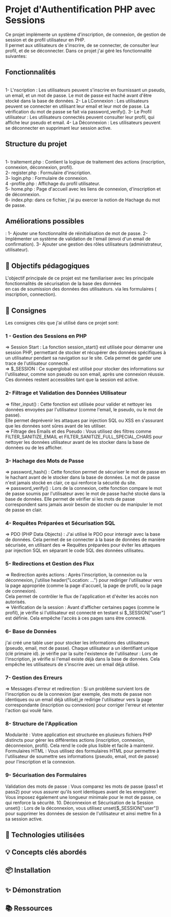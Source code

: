 <h1> Projet d'Authentification PHP avec Sessions</h1>
   Ce projet implémente un système d'inscription, de connexion, de gestion de session et de profil utilisateur en PHP.<br>
   Il permet aux utilisateurs de s'inscrire, de se connecter, de consulter leur profil, et de se déconnecter.
   Dans ce projet j'ai géré les fonctionnalité suivantes:<br>
<h2>Fonctionnalités</h2><br>
  1- L'nscription : Les utilisateurs peuvent s'inscrire en fournissant un pseudo, un email, et un mot de passe. Le mot de passe est haché avant d'être stocké dans la base de données.
  2- La LConnexion : Les utilisateurs peuvent se connecter en utilisant leur email et leur mot de passe. La vérification du mot de passe se fait via password_verify().
  3- Le Profil utilisateur : Les utilisateurs connectés peuvent consulter leur profil, qui affiche leur pseudo et email.
  4- La Déconnexion : Les utilisateurs peuvent se déconnecter en supprimant leur session active.<br>
<h2> Structure du projet</h2><br>
  1- traitement.php : Contient la logique de traitement des actions (inscription, connexion, déconnexion, profil).<br>
  2- register.php : Formulaire d'inscription.<br>
  3- login.php : Formulaire de connexion.<br>
  4 -profile.php : Affichage du profil utilisateur.<br>
  5- home.php : Page d'accueil avec les liens de connexion, d'inscription et de déconnexion.<br>
  6- index.php: dans ce fichier, j'ai pu exercer la notion de Hachage du mot de passe.<br>
<h2>Améliorations possibles</h2>:
  1- Ajouter une fonctionnalité de réinitialisation de mot de passe.
  2- Implémenter un système de validation de l'email (envoi d'un email de confirmation).
  3- Ajouter une gestion des rôles utilisateurs (administrateur, utilisateur).

<h2>🎯 Objectifs pédagogiques</h2>
  L'objectif principale de ce projet est me familiariser avec les principale fonctionnalités de sécurisation de la base des données<br>
  en cas de soumission des données des utilisateurs. via les formulaires ( inscription, connection).
 
<h2>📝 Consignes</h2>
   Les consignes clés que j'ai utilisé dans ce projet sont:
  <h3>1 - Gestion des Sessions en PHP</h3>
   =>  Session Start : La fonction session_start() est utilisée pour démarrer une session PHP, permettant de stocker et récupérer des données spécifiques à un utilisateur pendant sa   
     navigation sur le site. Cela permet de garder une trace de l'utilisateur connecté.<br>
   => $_SESSION : Ce superglobal est utilisé pour stocker des informations sur l'utilisateur, comme son pseudo ou son email, après une connexion réussie.<br> 
      Ces données restent accessibles tant que la session est active.<br>
 <h3>2- Filtrage et Validation des Données Utilisateur</h3>
   => filter_input() : Cette fonction est utilisée pour valider et nettoyer les données envoyées par l'utilisateur (comme l'email, le pseudo, ou le mot de passe). <br>
      Elle permet deprévenir les attaques par injection SQL ou XSS en s'assurant que les données sont sûres avant de les utiliser.<br>
    => Filtrage des Emails et des Pseudo : Vous utilisez des filtres comme FILTER_SANITIZE_EMAIL et FILTER_SANITIZE_FULL_SPECIAL_CHARS pour nettoyer les données utilisateur avant de les        stocker dans la base de données ou de les afficher.<br>
 <h3>3- Hachage des Mots de Passe </h3>
   => password_hash() : Cette fonction permet de sécuriser le mot de passe en le hachant avant de le stocker dans la base de données. Le mot de passe n'est jamais stocké en clair, ce qui       renforce la sécurité du site.<br>
   => password_verify() : Lors de la connexion, cette fonction compare le mot de passe soumis par l'utilisateur avec le mot de passe haché stocké dans la base de données. Elle permet de       vérifier si les mots de passe correspondent sans jamais avoir besoin de stocker ou de manipuler le mot de passe en clair.<br>
 <h3>4- Requêtes Préparées et Sécurisation SQL</h3>
   => PDO (PHP Data Objects) : J'ai utilisé le PDO pour interagir avec la base de données. Cela permet de se connecter à la base de données de manière sécurisée, en utilisant des  
   => Requêtes préparées pour éviter les attaques par injection SQL en séparant le code SQL des données utilisateu.<br>
 <h3>5- Redirections et Gestion des Flux</h3>
   => Redirection après actions : Après l'inscription, la connexion ou la déconnexion, j'utilise header("Location: ...") pour rediriger l'utilisateur vers la page appropriée (comme 
     la page d'accueil, la page de profil, ou la page de connexion). <br> Cela permet de contrôler le flux de l'application et d'éviter les accès non autorisés.<br>
   => Vérification de la session : Avant d'afficher certaines pages (comme le profil), je vérifie si l'utilisateur est connecté en testant si $_SESSION["user"] est définie. Cela 
     empêche l'accès à ces pages sans être connecté.<br>
     <h3>6- Base de Données</h3>
   j'ai créé une table user pour stocker les informations des utilisateurs (pseudo, email, mot de passe). Chaque utilisateur a un identifiant unique (clé primaire id).
   je vérifie par la suite l'existence de l'utilisateur : Lors de l'inscription, je vérifie si l'email existe déjà dans la base de données. Cela empêche les utilisateurs de s'inscrire 
   avec un email déjà utilisé.<br>
<h3>7- Gestion des Erreurs</h3>
   => Messages d'erreur et redirection : Si un problème survient lors de l'inscription ou de la connexion (par exemple, des mots de passe non identiques ou un email déjà utilisé),je    
   redirige l'utilisateur vers la page correspondante (inscription ou connexion) pour corriger l'erreur et retenter l'action qui voulé faire.
<h3>8- Structure de l'Application</h3>
  Modularité : Votre application est structurée en plusieurs fichiers PHP distincts pour gérer les différentes actions (inscription, connexion, déconnexion, profil). Cela rend le code 
  plus lisible et facile à maintenir.
  Formulaires HTML : Vous utilisez des formulaires HTML pour permettre à l'utilisateur de soumettre ses informations (pseudo, email, mot de passe) pour l'inscription et la connexion.
<h3>9- Sécurisation des Formulaires</h3>
Validation des mots de passe : Vous comparez les mots de passe (pass1 et pass2) pour vous assurer qu'ils sont identiques avant de les enregistrer. Vous imposez également une longueur minimale pour le mot de passe, ce qui renforce la sécurité.
10. Déconnexion et Sécurisation de la Session
unset() : Lors de la déconnexion, vous utilisez unset($_SESSION["user"]) pour supprimer les données de session de l'utilisateur et ainsi mettre fin à sa session active.
    
      
 

<h2>🔧 Technologies utilisées</h2>
 
<h2>💡 Concepts clés abordés</h2>
 
<h2>📦 Installation</h2>
 
<h2>✨ Démonstration</h2>
 

<h2>📚 Ressources</h2>
 
